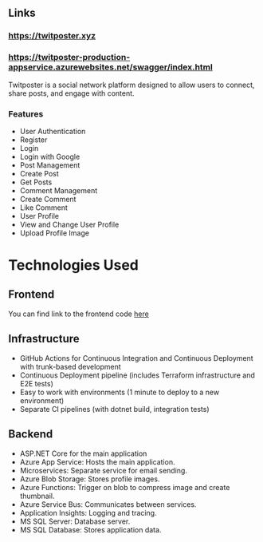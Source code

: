 
## Links
### https://twitposter.xyz 
### https://twitposter-production-appservice.azurewebsites.net/swagger/index.html
Twitposter is a social network platform designed to allow users to connect, share posts, and engage with content.

### Features

- User Authentication
- Register
- Login
- Login with Google
- Post Management
- Create Post
- Get Posts
- Comment Management
- Create Comment
- Like Comment
- User Profile
- View and Change User Profile
- Upload Profile Image

# Technologies Used

## Frontend

You can find link to the frontend code [here](https://github.com/wallyrion/TwitPoster.UI)


## Infrastructure
- GitHub Actions for Continuous Integration and Continuous Deployment with trunk-based development
- Continuous Deployment pipeline (includes Terraform infrastructure and E2E tests)
- Easy to work with environments (1 minute to deploy to a new environment)
- Separate CI pipelines (with dotnet build, integration tests)

## Backend
- ASP.NET Core for the main application
- Azure App Service: Hosts the main application.
- Microservices: Separate service for email sending.
- Azure Blob Storage: Stores profile images.
- Azure Functions: Trigger on blob to compress image and create thumbnail.
- Azure Service Bus: Communicates between services.
- Application Insights: Logging and tracing.
- MS SQL Server: Database server.
- MS SQL Database: Stores application data.
